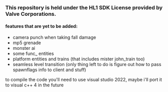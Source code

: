 ### This repository is held under the HL1 SDK License provided by Valve Corporations.

#### features that are yet to be added:
- camera punch when taking fall damage
- mp5 grenade
- monster ai
- some func_ entities
- platform entities and trains (that includes mister john_train too)
- seamless level transition (only thing left to do is figure out how to pass spawnflags info to client and stuff)

to compile the code you'll need to use visual studio 2022, maybe i'll port it to visual c++ 4 in the future
